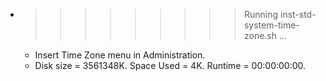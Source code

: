 * >>>>>>>>> Running inst-std-system-time-zone.sh ...
  * Insert Time Zone menu in Administration.
  * Disk size = 3561348K. Space Used = 4K. Runtime = 00:00:00:00.
